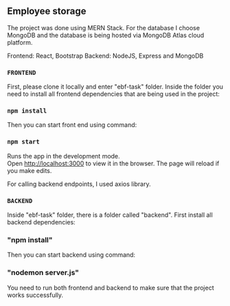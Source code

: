
## Employee storage

The project was done using MERN Stack. For the database I choose MongoDB and the database is being hosted via MongoDB Atlas cloud platform.

Frontend: React, Bootstrap
Backend: NodeJS, Express and MongoDB

### `FRONTEND`

First, please clone it locally and enter "ebf-task" folder. Inside the folder you need to install all frontend dependencies that are being used in the project:

### `npm install`

Then you can start front end using command:

### `npm start`

Runs the app in the development mode.<br />
Open [http://localhost:3000](http://localhost:3000) to view it in the browser.
The page will reload if you make edits.<br />

For calling backend endpoints, I used axios library.

### `BACKEND`

Inside "ebf-task" folder, there is a folder called "backend". First install all backend dependencies:

### "npm install"

Then you can start backend using command:

### "nodemon server.js"

You need to run both frontend and backend to make sure that the project works successfully.
